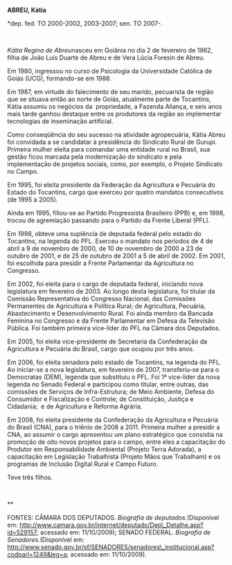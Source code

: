 **ABREU, Kátia**

\*dep. fed. TO 2000-2002, 2003-2007; sen. TO 2007-.

 

*Kátia Regina de Abreu*nasceu em Goiânia no dia 2 de fevereiro de 1962,
filha de João Luís Duarte de Abreu e de Vera Lúcia Foresin de Abreu.

Em 1980, ingressou no curso de Psicologia da Universidade Católica de
Goiás (UCG), formando-se em 1988.

Em 1987, em virtude do falecimento de seu marido, pecuarista de região
que se situava então ao norte de Goiás, atualmente parte de Tocantins,
Kátia assumiu os negócios da  propriedade, a Fazenda Aliança, e seis
anos mais tarde ganhou destaque entre os produtores da região ao
implementar tecnologias de inseminação artificial.

Como conseqüência do seu sucesso na atividade agropecuária, Kátia Abreu
foi convidada a se candidatar à presidência do Sindicato Rural de
Gurupi. Primeira mulher eleita para comandar uma entidade rural no
Brasil, sua gestão ficou marcada pela modernização do sindicato e pela
implementação de projetos sociais, como, por exemplo, o Projeto
Sindicato no Campo.

Em 1995, foi eleita presidente da Federação da Agricultura e Pecuária do
Estado do Tocantins, cargo que exerceu por quatro mandatos consecutivos
(de 1995 a 2005).

Ainda em 1995, filiou-se ao Partido Progressista Brasileiro (PPB) e, em
1998, trocou de agremiação passando para o Partido da Frente Liberal
(PFL).

Em 1998, obteve uma suplência de deputada federal pelo estado do
Tocantins, na legenda do PFL. Exerceu o mandato nos períodos de 4 de
abril a 9 de novembro de 2000, de 10 de novembro de 2000 a 23 de outubro
de 2001, e de 25 de outubro de 2001 a 5 de abril de 2002. Em 2001, foi
escolhida para presidir a Frente Parlamentar da Agricultura no
Congresso.

Em 2002, foi eleita para o cargo de deputada federal, iniciando nova
legislatura em fevereiro de 2003. Ao longo desta legislatura, foi
titular da Comissão Representativa do Congresso Nacional; das Comissões
Permanentes de Agricultura e Política Rural; de Agricultura, Pecuária,
Abastecimento e Desenvolvimento Rural. Foi ainda membro da Bancada
Feminina no Congresso e da Frente Parlamentar em Defesa da Televisão
Pública. Foi também primeira vice-líder do PFL na Câmara dos Deputados.

Em 2005, foi eleita vice-presidente de Secretaria da Confederação da
Agricultura e Pecuária do Brasil, cargo que ocupou por três anos.

Em 2006, foi eleita senadora pelo estado de Tocantins, na legenda do
PFL. Ao iniciar-se a nova legislatura, em fevereiro de 2007,
transferiu-se para o Democratas (DEM), legenda que substituiu o PFL. Foi
1ª vice-líder da nova legenda no Senado Federal e participou como
titular, entre outras, das comissões de Serviços de Infra-Estrutura; de
Meio Ambiente, Defesa do Consumidor e Fiscalização e Controle; de
Constituição, Justiça e Cidadania;  e de Agricultura e Reforma Agrária.

Em 2008, foi eleita presidente da Confederação da Agricultura e Pecuária
do Brasil (CNA), para o triênio de 2008 a 2011. Primeira mulher a
presidir a CNA, ao assumir o cargo apresentou um plano estratégico que
consistia na promoção de oito novos projetos para o campo, entre eles a
capacitação do Produtor em Responsabilidade Ambiental (Projeto Terra
Adorada), a capacitação em Legislação Trabalhista (Projeto Mãos que
Trabalham) e os programas de Inclusão Digital Rural e Campo Futuro.

Teve três filhos.

 

** 

FONTES: CÂMARA DOS DEPUTADOS. *Biografia de deputados.*(Disponível em:
http://www.camara.gov.br/internet/deputado/Dep\_Detalhe.asp?id=529157;
acessado em: 11/10/2009); SENADO FEDERAL. *Biografia de
Senadores.*(Disponível em:
http://www.senado.gov.br/sf/SENADORES/senadores\_institucional.asp?codparl=1249&leg=a;
acessado em: 11/10/2009).

 

 
